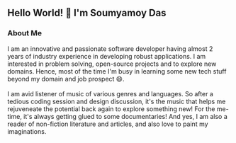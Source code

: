 ## Hello World! 👋 I'm Soumyamoy Das

### About Me
I am an innovative and passionate software developer having almost 2 years of industry experience in developing robust applications. I am interested in problem solving, open-source projects and to explore new domains. Hence, most of the time I'm busy in learning some new tech stuff beyond my domain and job prospect 😄. 
<br><br>
I am avid listener of music of various genres and languages. So after a tedious coding session and design discussion, it's the music that helps me rejuveneate the potential back again to explore something new! For the me-time, it's always getting glued to some documentaries! And yes, I am also a reader of non-fiction literature and articles, and also love to paint my imaginations.



<!--
**dassoumyamoy00/dassoumyamoy00** is a ✨ _special_ ✨ repository because its `README.md` (this file) appears on your GitHub profile.

Here are some ideas to get you started:

- 🔭 I’m currently working on ...
- 🌱 I’m currently learning ...
- 👯 I’m looking to collaborate on ...
- 🤔 I’m looking for help with ...
- 💬 Ask me about ...
- 📫 How to reach me: ...
- 😄 Pronouns: ...
- ⚡ Fun fact: ...
-->
